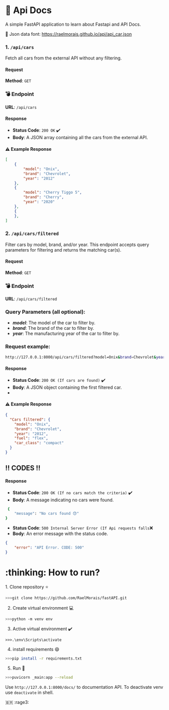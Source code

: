
# 🚀 Api Docs 
A simple FastAPI application to learn about Fastapi and API Docs.

:pushpin: Json data font: https://raelmorais.github.io/api/api_car.json

### 1. `/api/cars`
Fetch all cars from the external API without any filtering.
#### Request
**Method**: `GET`

### :bomb: Endpoint
**URL**: `/api/cars`

#### Response
- **Status Code**: `200 OK`  	:heavy_check_mark:
- **Body**: A JSON array containing all the cars from the external API.

#### :warning: Example Response
```json
[
    {
        "model": "Onix",
        "brand": "Chevrolet",
        "year": "2012"
    },
    {
        "model": "Cherry Tiggo 5",
        "brand": "Cherry",
        "year": "2020"
    },
    {
    },
]

```
### 2. `/api/cars/filtered`
Filter cars by model, brand, and/or year. This endpoint accepts query parameters for filtering and returns the matching car(s).
#### Request
**Method**: `GET`
### :bomb: Endpoint
**URL**: `/api/cars/filtered`

### Query Parameters (all optional):
- ***model***: The model of the car to filter by.
- ***brand***: The brand of the car to filter by.
- ***year***: The manufacturing year of the car to filter by.

### Request example:

```bash
http://127.0.0.1:8000/api/cars/filtered?model=Onix&brand=Chevrolet&year=2012
```
#### Response
- **Status Code**: `200 OK (If cars are found)`  	:heavy_check_mark:
- **Body**: A JSON object containing the first filtered car.
- 
#### :warning: Example Response
```json
{
  "Cars filtered": {
    "model": "Onix",
    "brand": "Chevrolet",
    "year": "2012",
    "fuel": "flex",
    "car_class": "compact"
  }
}
```
## :bangbang: CODES :bangbang:

#### Response
- **Status Code**: `200 OK (If no cars match the criteria)`  	:heavy_check_mark:
- **Body**: A message indicating no cars were found.
  
```bash
 {
    "message": "No cars found 😓"
}
```

- **Status Code**: `500 Internal Server Error (If Api requests falls`:x:
- **Body**: An error message with the status code.

```json
{
    "error": "API Error. CODE: 500"  	
}
```




<h1> :thinking: How to run?</h1>
1. Clone repository ⭐

 ````bash
>>>git clone https://github.com/RaelMorais/fastAPI.git
````

2. Create virtual environment 💻
````bash
>>>python -m venv env
````

3. Active virtual environment ✔️
```
>>>.\env\Scripts\activate
```

4. install requirements 😄

````bash
>>>pip install -r requirements.txt
````

5. Run 🚀
````bash
>>>puvicorn _main:app --reload
````
Use ```http://127.0.0.1:8000/docs/``` to documentation API. To deactivate venv use ````deactivate```` in shell. 

:brazil: :rage3:

